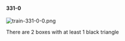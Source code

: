#### 331-0
![train-331-0-0.png](https://github.com/lil-lab/nlvr/raw/master/nlvr/train/images/79/train-331-0-0.png "train-331-0-0.png")

There are 2 boxes with at least 1 black triangle